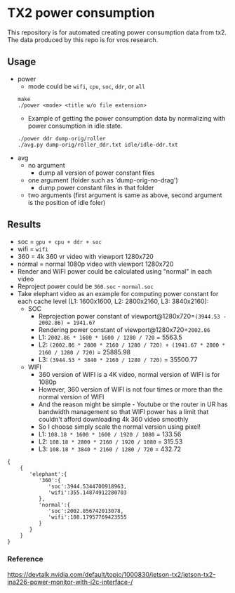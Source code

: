 # TX2 power consumption
This repository is for automated creating power consumption data from tx2. The
data produced by this repo is for vros research.

## Usage
- power
	- mode could be `wifi`, `cpu`, `soc`, `ddr`, or `all` 
	```
	make
	./power <mode> <title w/o file extension>
	```
	- Example of getting the power consumption data by normalizing with power
	  consumption in idle state.
	```
	./power ddr dump-orig/roller
	./avg.py dump-orig/roller_ddr.txt idle/idle-ddr.txt
	```
- avg
	- no argument
		- dump all version of power constant files
	- one argument (folder such as 'dump-orig-no-drag')
		- dump power constant files in that folder
	- two arguments (first argument is same as above, second argument is the
	  position of idle foler)

## Results
- soc = `gpu + cpu + ddr + soc`
- wifi = `wifi`
- 360 = 4k 360 vr video with viewport 1280x720
- normal = normal 1080p video with viewport 1280x720
- Render and WIFI power could be calculated using "normal" in each video
- Reproject power could be `360.soc` - `normal.soc`
- Take elephant video as an example for computing power constant for each cache
  level (L1: 1600x1600, L2: 2800x2160, L3: 3840x2160):
	- SOC
		- Reprojection power constant of viewport@1280x720=`(3944.53 - 2002.86)
		  = 1941.67`
		- Rendering power constant of viewport@1280x720=`2002.86`
		- L1: `2002.86 * 1600 * 1600 / 1280 / 720` = 5563.5
		- L2: `(2002.86 * 2800 * 2160 / 1280 / 720) + (1941.67 * 2800 * 2160 /
		  1280 / 720)` = 25885.98
		- L3: `(3944.53 * 3840 * 2160 / 1280 / 720)` = 35500.77
	- WIFI
		- 360 version of WIFI is a 4K video, normal version of WIFI is for 1080p
		- However, 360 version of WIFI is not four times or more than the normal
		  version of WIFI
		- And the reason might be simple - Youtube or the router in UR has
		  bandwidth management so that WIFI power has a limit that couldn't
		  afford downloading 4k 360 video smoothly
		- So I choose simply scale the normal version using pixel!
		- L1: `108.18 * 1600 * 1600 / 1920 / 1080` = 133.56
		- L2: `108.18 * 2800 * 2160 / 1920 / 1080` = 315.53
		- L3: `108.18 * 3840 * 2160 / 1280 / 720` = 432.72

```
{  
	{  
	   'elephant':{  
		  '360':{  
			 'soc':3944.5344700918963,
			 'wifi':355.14874912280703
		  },
		  'normal':{  
			 'soc':2002.856742013078,
			 'wifi':108.17957769423555
		  }
	   }
	}
}
```

### Reference
https://devtalk.nvidia.com/default/topic/1000830/jetson-tx2/jetson-tx2-ina226-power-monitor-with-i2c-interface-/
